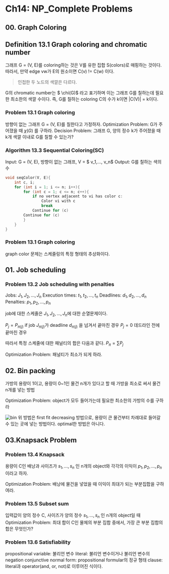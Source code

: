 # Ch14: NP_Complete Problems
## 00. Graph Coloring
## Definition 13.1 Graph coloring and chromatic number
그래프 G = (V, E)를 coloring하는 것은 V를 유한 집합 S(colors)로 매핑하는 것이다. 따라서, 만약 edge vw가 E의 원소이면 C(v) != C(w) 이다.
> 인접한 두 노드의 색깔은 다르다.

G의 chromatic number는 $ \chi(G)$ 라고 표기하며 이는 그래프 G를 칠하는데 필요한 최소한의 색깔 수이다. 즉, G를 칠하는 coloring C의 수가 k이면 |C(V)| = k이다.

### Problem 13.1 Graph coloring
방향이 없는 그래프 G = (V, E)를 칠한다고 가정하자.
Optimization Problem: G가 주어졌을 때 $\chi(G)$ 를 구하라.
Decision Problem: 그래프 G, 양의 정수 k가 주어졌을 때 k개 색깔 이내로 G를 칠할 수 있는가?

### Algorithm 13.3 Sequential Coloring(SC)
Input: G = (V, E), 방향이 없는 그래프, V = $ v_1,..., v_n$
Output: G를 칠하는 색의 수
```C++
void seqColor(V, E){
    int c, i;
    for (int i = 1; i <= n; i++){
        for (int c = 1; c <= n; c++){
            if no vertex adjacent to vi has color c:
                Color vi with c
                break
            Continue for (c)
        Continue for (c)
        }
    }
}
```

### Problem 13.1 Graph coloring
graph color 문제는 스케줄링의 특정 형태의 추상화이다.

## 01. Job scheduling
### Problem 13.2 Job scheduling with penalties
Jobs: $J_1, J_2, ..., J_n$
Execution times: $t_1, t_2, ..., t_n$
Deadlines: $d_1, d_2, ..., d_n$
Penalties: $p_1, p_2, ..., p_n$

job에 대한 스케줄은 $J_1, J_2, ..., J_n$에 대한 순열문제이다.

$P_j = P_{\pi(j)}$ if job $J_{\pi(j)}$가 deadline $d_{\pi(j)}$ 을 넘겨서 끝마친 경우
$P_j = 0$ 데드라인 전에 끝마친 경우

따라서 특정 스케줄에 대한 패널티의 합은 다음과 같다.
$P_\pi = \sum P_j$

Optimization Problem: 패널티가 최소가 되게 하라.

## 02. Bin packing
가방의 용량이 1이고, 용량이 0~1인 물건 n개가 있다고 할 때 가방을 최소로 써서 물건 n개를 넣는 방법

Optimization Problem: object가 모두 들어가는데 필요한 최소한의 가방의 수를 구하라

![bin](image/bin.PNG)
위 방법은 first fit decreasing 방법으로, 용량이 큰 물건부터 차례대로 들어갈 수 있는 곳에 넣는 방법이다. optimal한 방법은 아니다.

## 03.Knapsack Problem
### Problem 13.4 Knapsack
용량이 C인 배낭과 사이즈가 $s_1, ..., s_n$ 인 n개의 object와 각각의 이익이 $p_1, p_2, ..., p_n$ 이라고 하자.

Optimization Problem: 배낭에 물건을 넣었을 때 이익이 최대가 되는 부분집합을 구하여라.

### Problem 13.5 Subset sum
입력값이 양의 정수 C, 사이즈가 양의 정수 $s_1, ..., s_n$ 인 n개의 object일 때
Optimization Problem: 최대 합이 C인 물체의 부분 집합 중에서, 가장 큰 부분 집합의 합은 무엇인가?

### Problem 13.6 Satisfiability
propositional variable: 불리언 변수
literal: 불리언 변수이거나 불리언 변수의 negation
conjunctive normal form: propositional formular의 정규 형태
clause: literal과 operator(and, or, not)로 이루어진 식이다.
